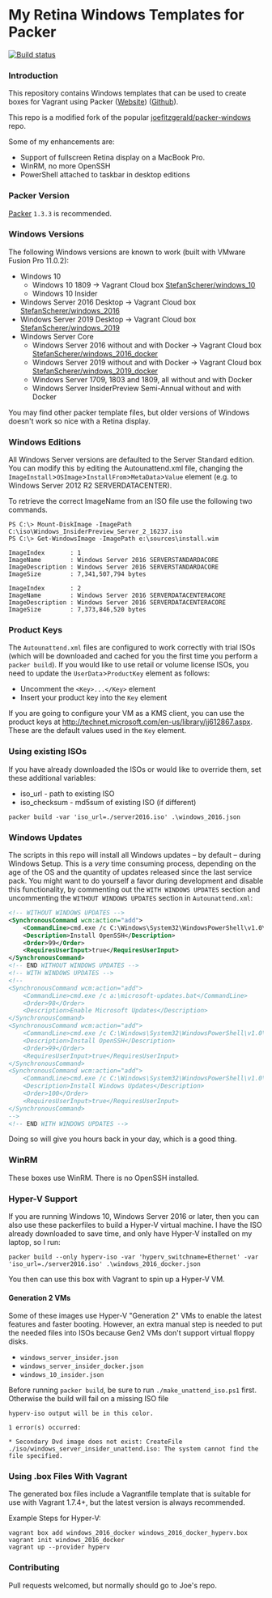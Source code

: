 # My Retina Windows Templates for Packer

[![Build status](https://ci.appveyor.com/api/projects/status/76pea1oexae5ca05?svg=true)](https://ci.appveyor.com/project/StefanScherer/packer-windows)

### Introduction

This repository contains Windows templates that can be used to create boxes for
Vagrant using Packer ([Website](https://www.packer.io))
([Github](https://github.com/mitchellh/packer)).

This repo is a modified fork of the popular
[joefitzgerald/packer-windows](https://github.com/joefitzgerald/packer-windows)
repo.

Some of my enhancements are:

* Support of fullscreen Retina display on a MacBook Pro.
* WinRM, no more OpenSSH
* PowerShell attached to taskbar in desktop editions

### Packer Version

[Packer](https://github.com/mitchellh/packer/blob/master/CHANGELOG.md) `1.3.3` is recommended.

### Windows Versions

The following Windows versions are known to work (built with VMware Fusion Pro
11.0.2):

* Windows 10
  * Windows 10 1809 -> Vagrant Cloud box [StefanScherer/windows_10](https://app.vagrantup.com/StefanScherer/boxes/windows_10)
  * Windows 10 Insider
* Windows Server 2016 Desktop -> Vagrant Cloud box [StefanScherer/windows_2016](https://app.vagrantup.com/StefanScherer/boxes/windows_2016)
* Windows Server 2019 Desktop -> Vagrant Cloud box [StefanScherer/windows_2019](https://app.vagrantup.com/StefanScherer/boxes/windows_2019)
* Windows Server Core
  * Windows Server 2016 without and with Docker -> Vagrant Cloud box [StefanScherer/windows_2016_docker](https://app.vagrantup.com/StefanScherer/boxes/windows_2016_docker)
  * Windows Server 2019 without and with Docker -> Vagrant Cloud box [StefanScherer/windows_2019_docker](https://app.vagrantup.com/StefanScherer/boxes/windows_2019_docker)
  * Windows Server 1709, 1803 and 1809, all without and with Docker
  * Windows Server InsiderPreview Semi-Annual without and with Docker

You may find other packer template files, but older versions of Windows doesn't
work so nice with a Retina display.

### Windows Editions

All Windows Server versions are defaulted to the Server Standard edition. You
can modify this by editing the Autounattend.xml file, changing the
`ImageInstall`>`OSImage`>`InstallFrom`>`MetaData`>`Value` element (e.g. to
Windows Server 2012 R2 SERVERDATACENTER).

To retrieve the correct ImageName from an ISO file use the following two commands.

```
PS C:\> Mount-DiskImage -ImagePath C:\iso\Windows_InsiderPreview_Server_2_16237.iso
PS C:\> Get-WindowsImage -ImagePath e:\sources\install.wim

ImageIndex       : 1
ImageName        : Windows Server 2016 SERVERSTANDARDACORE
ImageDescription : Windows Server 2016 SERVERSTANDARDACORE
ImageSize        : 7,341,507,794 bytes

ImageIndex       : 2
ImageName        : Windows Server 2016 SERVERDATACENTERACORE
ImageDescription : Windows Server 2016 SERVERDATACENTERACORE
ImageSize        : 7,373,846,520 bytes
```

### Product Keys

The `Autounattend.xml` files are configured to work correctly with trial ISOs
(which will be downloaded and cached for you the first time you perform a
`packer build`). If you would like to use retail or volume license ISOs, you
need to update the `UserData`>`ProductKey` element as follows:

* Uncomment the `<Key>...</Key>` element
* Insert your product key into the `Key` element

If you are going to configure your VM as a KMS client, you can use the product
keys at http://technet.microsoft.com/en-us/library/jj612867.aspx. These are the
default values used in the `Key` element.

### Using existing ISOs

If you have already downloaded the ISOs or would like to override them, set
these additional variables:

* iso_url - path to existing ISO
* iso_checksum - md5sum of existing ISO (if different)

```
packer build -var 'iso_url=./server2016.iso' .\windows_2016.json
```

### Windows Updates

The scripts in this repo will install all Windows updates – by default – during
Windows Setup. This is a _very_ time consuming process, depending on the age of
the OS and the quantity of updates released since the last service pack. You
might want to do yourself a favor during development and disable this
functionality, by commenting out the `WITH WINDOWS UPDATES` section and
uncommenting the `WITHOUT WINDOWS UPDATES` section in `Autounattend.xml`:

```xml
<!-- WITHOUT WINDOWS UPDATES -->
<SynchronousCommand wcm:action="add">
    <CommandLine>cmd.exe /c C:\Windows\System32\WindowsPowerShell\v1.0\powershell.exe -File a:\openssh.ps1 -AutoStart</CommandLine>
    <Description>Install OpenSSH</Description>
    <Order>99</Order>
    <RequiresUserInput>true</RequiresUserInput>
</SynchronousCommand>
<!-- END WITHOUT WINDOWS UPDATES -->
<!-- WITH WINDOWS UPDATES -->
<!--
<SynchronousCommand wcm:action="add">
    <CommandLine>cmd.exe /c a:\microsoft-updates.bat</CommandLine>
    <Order>98</Order>
    <Description>Enable Microsoft Updates</Description>
</SynchronousCommand>
<SynchronousCommand wcm:action="add">
    <CommandLine>cmd.exe /c C:\Windows\System32\WindowsPowerShell\v1.0\powershell.exe -File a:\openssh.ps1</CommandLine>
    <Description>Install OpenSSH</Description>
    <Order>99</Order>
    <RequiresUserInput>true</RequiresUserInput>
</SynchronousCommand>
<SynchronousCommand wcm:action="add">
    <CommandLine>cmd.exe /c C:\Windows\System32\WindowsPowerShell\v1.0\powershell.exe -File a:\win-updates.ps1</CommandLine>
    <Description>Install Windows Updates</Description>
    <Order>100</Order>
    <RequiresUserInput>true</RequiresUserInput>
</SynchronousCommand>
-->
<!-- END WITH WINDOWS UPDATES -->
```

Doing so will give you hours back in your day, which is a good thing.

### WinRM

These boxes use WinRM. There is no OpenSSH installed.

### Hyper-V Support

If you are running Windows 10, Windows Server 2016 or later, then you can also use these packerfiles to build
a Hyper-V virtual machine. I have the ISO already downloaded to save time, and
only have Hyper-V installed on my laptop, so I run:

```
packer build --only hyperv-iso -var 'hyperv_switchname=Ethernet' -var 'iso_url=./server2016.iso' .\windows_2016_docker.json
```

You then can use this box with Vagrant to spin up a Hyper-V VM.

#### Generation 2 VMs

Some of these images use Hyper-V "Generation 2" VMs to enable the latest features and faster booting. However, an extra manual step is needed to put the needed files into ISOs because Gen2 VMs don't support virtual floppy disks.

* `windows_server_insider.json`
* `windows_server_insider_docker.json`
* `windows_10_insider.json`

Before running `packer build`, be sure to run `./make_unattend_iso.ps1` first. Otherwise the build will fail on a missing ISO file

```none
hyperv-iso output will be in this color.

1 error(s) occurred:

* Secondary Dvd image does not exist: CreateFile ./iso/windows_server_insider_unattend.iso: The system cannot find the file specified.
```

### Using .box Files With Vagrant

The generated box files include a Vagrantfile template that is suitable for use
with Vagrant 1.7.4+, but the latest version is always recommended.

Example Steps for Hyper-V:

```
vagrant box add windows_2016_docker windows_2016_docker_hyperv.box
vagrant init windows_2016_docker
vagrant up --provider hyperv
```

### Contributing

Pull requests welcomed, but normally should go to Joe's repo.
